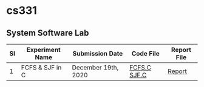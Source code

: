 # cs331

## System Software Lab

| SI  | Experiment Name | Submission Date     | Code File                                                                                                                                                 | Report File                                                                       |
| --- | --------------- | ------------------- | --------------------------------------------------------------------------------------------------------------------------------------------------------- | --------------------------------------------------------------------------------- |
| 1   | FCFS & SJF in C | December 19th, 2020 | [FCFS.C](https://github.com/ceccs18c59/cs331/blob/main/Experiment%201/fcfs.c) [SJF.C](https://github.com/ceccs18c59/cs331/blob/main/Experiment%201/sjf.c) | [Report](https://github.com/ceccs18c59/cs331/blob/main/Experiment%201/report.pdf) |
